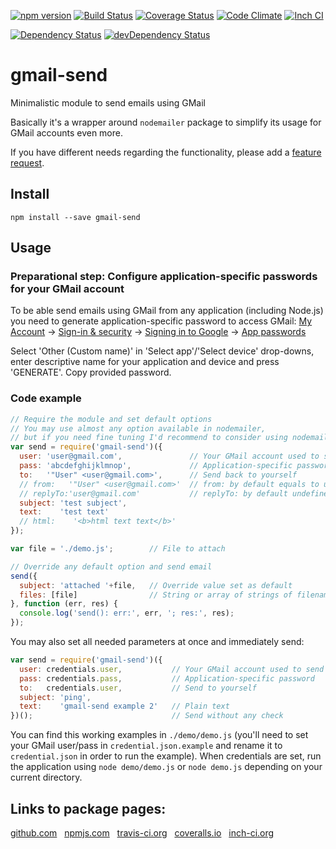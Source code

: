 [![npm version](https://badge.fury.io/js/gmail-send.svg)](http://badge.fury.io/js/gmail-send)
[![Build Status](https://travis-ci.org/alykoshin/gmail-send.svg)](https://travis-ci.org/alykoshin/gmail-send)
[![Coverage Status](http://coveralls.io/repos/alykoshin/gmail-send/badge.svg?branch=master&service=github)](http://coveralls.io/github/alykoshin/gmail-send?branch=master)
[![Code Climate](https://codeclimate.com/github/alykoshin/gmail-send/badges/gpa.svg)](https://codeclimate.com/github/alykoshin/gmail-send)
[![Inch CI](http://inch-ci.org/github/alykoshin/gmail-send.svg?branch=master)](http://inch-ci.org/github/alykoshin/gmail-send)

[![Dependency Status](https://david-dm.org/alykoshin/gmail-send/status.svg)](https://david-dm.org/alykoshin/gmail-send#info=dependencies)
[![devDependency Status](https://david-dm.org/alykoshin/gmail-send/dev-status.svg)](https://david-dm.org/alykoshin/gmail-send#info=devDependencies)


# gmail-send

Minimalistic module to send emails using GMail 

Basically it's a wrapper around `nodemailer` package to simplify its usage for GMail accounts even more.

If you have different needs regarding the functionality, please add a [feature request](https://github.com/alykoshin/gmail-send/issues).


## Install

````
npm install --save gmail-send
````

## Usage

### Preparational step: Configure application-specific passwords for your GMail account

To be able send emails using GMail from any application (including Node.js) you need to generate application-specific password to access GMail:
[My Account](https://myaccount.google.com/) -> [Sign-in & security](https://myaccount.google.com/security) -> [Signing in to Google](https://myaccount.google.com/security#signin) -> [App passwords](https://security.google.com/settings/security/apppasswords?utm_source=OGB&pli=1)

Select 'Other (Custom name)' in 'Select app'/'Select device' drop-downs, enter descriptive name for your application and device and press 'GENERATE'.
Copy provided password.


### Code example

````js
// Require the module and set default options
// You may use almost any option available in nodemailer, 
// but if you need fine tuning I'd recommend to consider using nodemailer directly.
var send = require('gmail-send')({
  user: 'user@gmail.com',               // Your GMail account used to send emails
  pass: 'abcdefghijklmnop',             // Application-specific password
  to:   '"User" <user@gmail.com>',      // Send back to yourself
  // from:   '"User" <user@gmail.com>'  // from: by default equals to user
  // replyTo:'user@gmail.com'           // replyTo: by default undefined
  subject: 'test subject',
  text:    'test text'
  // html:    '<b>html text text</b>'
});

var file = './demo.js';        // File to attach

// Override any default option and send email
send({                         
  subject: 'attached '+file,   // Override value set as default 
  files: [file]                // String or array of strings of filenames to attach
}, function (err, res) {
  console.log('send(): err:', err, '; res:', res);
});
````

You may also set all needed parameters at once and immediately send:

````js
var send = require('gmail-send')({
  user: credentials.user,           // Your GMail account used to send emails
  pass: credentials.pass,           // Application-specific password
  to:   credentials.user,           // Send to yourself
  subject: 'ping',
  text:    'gmail-send example 2'   // Plain text
})();                               // Send without any check
````

You can find this working examples in `./demo/demo.js` (you'll need to set your GMail user/pass in  `credential.json.example` and rename it to `credential.json` in order to run the example). When credentials are set, run the application using `node demo/demo.js` or `node demo.js` depending on your current directory.


## Links to package pages:

[github.com](https://github.com/alykoshin/gmail-send) &nbsp; [npmjs.com](https://www.npmjs.com/package/gmail-send) &nbsp; [travis-ci.org](https://travis-ci.org/alykoshin/gmail-send) &nbsp; [coveralls.io](https://coveralls.io/github/alykoshin/gmail-send) &nbsp; [inch-ci.org](http://inch-ci.org/github/alykoshin/gmail-send)

